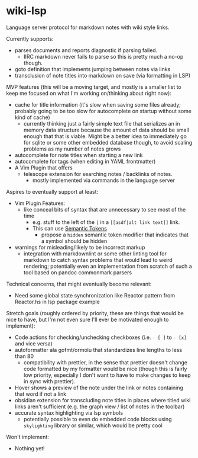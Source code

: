 # wiki-lsp
Language server protocol for markdown notes with wiki style links.

Currently supports:
- parses documents and reports diagnostic if parsing failed.
  - IIRC markdown never fails to parse so this is pretty much a no-op though.
- goto definition that implements jumping between notes via links
- transclusion of note titles into markdown on save (via formatting in LSP)

MVP features (this will be a moving target, and mostly is a smaller list to keep
me focused on what I'm working on/thinking about right now):
- cache for title information (it's slow when saving some files already; probably going to be too slow for autocomplete on startup without some kind of cache)
  - currently thinking just a fairly simple text file that serializes an in memory data structure because the amount of data should be small enough that that is viable. Might be a better idea to immediately go for sqlite or some other embedded database though, to avoid scaling problems as my number of notes grows
- autocomplete for note titles when starting a new link
- autocomplete for tags (when editing in YAML frontmatter)
- A Vim Plugin that offers
  - telescope extension for searching notes / backlinks of notes.
    - mostly implemented via commands in the language server

Aspires to eventually support at least:
- Vim Plugin Features:
  - like conceal bits of syntax that are unnecessary to see most of the time
    - e.g. stuff to the left of the `|` in a `[[asdf|alt link text]]` link.
    - This can use [Semantic Tokens](https://microsoft.github.io/language-server-protocol/specifications/lsp/3.17/specification/#textDocument_semanticTokens)
      - propose a `hidden` semantic token modifier that indicates that a symbol should be hidden
- warnings for misleading/likely to be incorrect markup
  - integration with markdownlint or some other linting tool for markdown to catch syntax problems that would lead to weird rendering; potentially even an implementation from scratch of such a tool based on pandoc commonmark parsers

Technical concerns, that might eventually become relevant:
- Need some global state synchronization like Reactor pattern from Reactor.hs
  in lsp package example

Stretch goals (roughly ordered by priority, these are things that would be nice to have, but I'm not even sure I'll ever be motivated enough to implement):
- Code actions for checking/unchecking checkboxes (i.e. `- [ ]` to `- [x]` and vice versa)
- autoformatter ala gofmt/ormolu that standardizes line lengths to less than 80
  - compatibility with prettier, in the sense that prettier doesn't change code formatted by my formatter would be nice (though this is fairly low priority, especially I don't want to have to make changes to keep in sync with prettier).
- Hover shows a preview of the note under the link or notes containing that word if not a link
- obsidian extension for transcluding note titles in places where titled wiki links aren't sufficient (e.g. the graph view / list of notes in the toolbar)
- accurate syntax highlighting via lsp symbols
  - potentially possible to even do embedded code blocks using `skylighting` library or similar, which would be pretty cool

Won't implement:
- Nothing yet!
